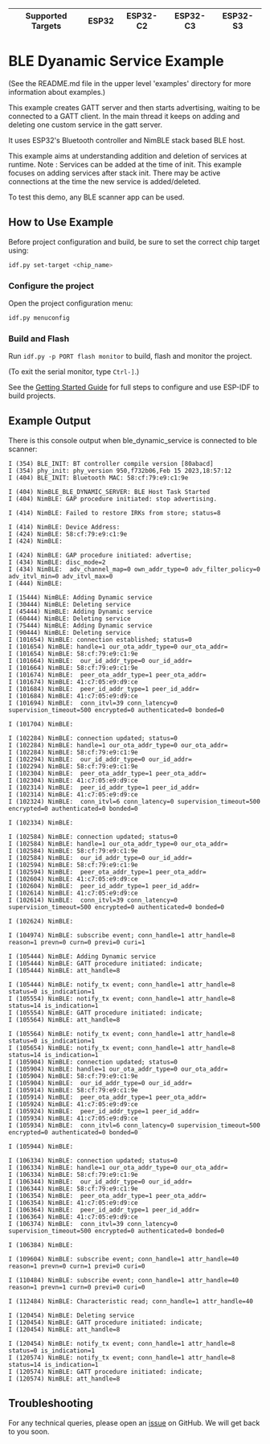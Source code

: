 | Supported Targets | ESP32 | ESP32-C2 | ESP32-C3 | ESP32-S3 |
| ----------------- | ----- | -------- | -------- | -------- |

# BLE Dyanamic Service Example

(See the README.md file in the upper level 'examples' directory for more information about examples.)

This example creates GATT server and then starts advertising, waiting to be connected to a GATT client.
In the main thread it keeps on adding and deleting one custom service in the gatt server.

It uses ESP32's Bluetooth controller and NimBLE stack based BLE host.

This example aims at understanding addition and deletion of services at runtime.
Note : Services can be added at the time of init. This example focuses on adding services after stack init. There may be active connections at the time the new service is added/deleted.

To test this demo, any BLE scanner app can be used.

## How to Use Example

Before project configuration and build, be sure to set the correct chip target using:

```bash
idf.py set-target <chip_name>
```

### Configure the project

Open the project configuration menu:

```bash
idf.py menuconfig
```
### Build and Flash

Run `idf.py -p PORT flash monitor` to build, flash and monitor the project.

(To exit the serial monitor, type ``Ctrl-]``.)

See the [Getting Started Guide](https://idf.espressif.com/) for full steps to configure and use ESP-IDF to build projects.

## Example Output

There is this console output when ble_dynamic_service is connected to ble scanner:

```
I (354) BLE_INIT: BT controller compile version [80abacd]
I (354) phy_init: phy_version 950,f732b06,Feb 15 2023,18:57:12
I (404) BLE_INIT: Bluetooth MAC: 58:cf:79:e9:c1:9e

I (404) NimBLE_BLE_DYNAMIC_SERVER: BLE Host Task Started
I (404) NimBLE: GAP procedure initiated: stop advertising.

I (414) NimBLE: Failed to restore IRKs from store; status=8

I (414) NimBLE: Device Address:
I (424) NimBLE: 58:cf:79:e9:c1:9e
I (424) NimBLE:

I (424) NimBLE: GAP procedure initiated: advertise;
I (434) NimBLE: disc_mode=2
I (434) NimBLE:  adv_channel_map=0 own_addr_type=0 adv_filter_policy=0 adv_itvl_min=0 adv_itvl_max=0
I (444) NimBLE:

I (15444) NimBLE: Adding Dynamic service
I (30444) NimBLE: Deleting service
I (45444) NimBLE: Adding Dynamic service
I (60444) NimBLE: Deleting service
I (75444) NimBLE: Adding Dynamic service
I (90444) NimBLE: Deleting service
I (101654) NimBLE: connection established; status=0
I (101654) NimBLE: handle=1 our_ota_addr_type=0 our_ota_addr=
I (101654) NimBLE: 58:cf:79:e9:c1:9e
I (101664) NimBLE:  our_id_addr_type=0 our_id_addr=
I (101664) NimBLE: 58:cf:79:e9:c1:9e
I (101674) NimBLE:  peer_ota_addr_type=1 peer_ota_addr=
I (101674) NimBLE: 41:c7:05:e9:d9:ce
I (101684) NimBLE:  peer_id_addr_type=1 peer_id_addr=
I (101684) NimBLE: 41:c7:05:e9:d9:ce
I (101694) NimBLE:  conn_itvl=39 conn_latency=0 supervision_timeout=500 encrypted=0 authenticated=0 bonded=0

I (101704) NimBLE:

I (102284) NimBLE: connection updated; status=0
I (102284) NimBLE: handle=1 our_ota_addr_type=0 our_ota_addr=
I (102284) NimBLE: 58:cf:79:e9:c1:9e
I (102294) NimBLE:  our_id_addr_type=0 our_id_addr=
I (102294) NimBLE: 58:cf:79:e9:c1:9e
I (102304) NimBLE:  peer_ota_addr_type=1 peer_ota_addr=
I (102304) NimBLE: 41:c7:05:e9:d9:ce
I (102314) NimBLE:  peer_id_addr_type=1 peer_id_addr=
I (102314) NimBLE: 41:c7:05:e9:d9:ce
I (102324) NimBLE:  conn_itvl=6 conn_latency=0 supervision_timeout=500 encrypted=0 authenticated=0 bonded=0

I (102334) NimBLE:

I (102584) NimBLE: connection updated; status=0
I (102584) NimBLE: handle=1 our_ota_addr_type=0 our_ota_addr=
I (102584) NimBLE: 58:cf:79:e9:c1:9e
I (102584) NimBLE:  our_id_addr_type=0 our_id_addr=
I (102594) NimBLE: 58:cf:79:e9:c1:9e
I (102594) NimBLE:  peer_ota_addr_type=1 peer_ota_addr=
I (102604) NimBLE: 41:c7:05:e9:d9:ce
I (102604) NimBLE:  peer_id_addr_type=1 peer_id_addr=
I (102614) NimBLE: 41:c7:05:e9:d9:ce
I (102614) NimBLE:  conn_itvl=39 conn_latency=0 supervision_timeout=500 encrypted=0 authenticated=0 bonded=0

I (102624) NimBLE:

I (104974) NimBLE: subscribe event; conn_handle=1 attr_handle=8 reason=1 prevn=0 curn=0 previ=0 curi=1

I (105444) NimBLE: Adding Dynamic service
I (105444) NimBLE: GATT procedure initiated: indicate;
I (105444) NimBLE: att_handle=8

I (105444) NimBLE: notify_tx event; conn_handle=1 attr_handle=8 status=0 is_indication=1
I (105554) NimBLE: notify_tx event; conn_handle=1 attr_handle=8 status=14 is_indication=1
I (105554) NimBLE: GATT procedure initiated: indicate;
I (105564) NimBLE: att_handle=8

I (105564) NimBLE: notify_tx event; conn_handle=1 attr_handle=8 status=0 is_indication=1
I (105654) NimBLE: notify_tx event; conn_handle=1 attr_handle=8 status=14 is_indication=1
I (105904) NimBLE: connection updated; status=0
I (105904) NimBLE: handle=1 our_ota_addr_type=0 our_ota_addr=
I (105904) NimBLE: 58:cf:79:e9:c1:9e
I (105904) NimBLE:  our_id_addr_type=0 our_id_addr=
I (105914) NimBLE: 58:cf:79:e9:c1:9e
I (105914) NimBLE:  peer_ota_addr_type=1 peer_ota_addr=
I (105924) NimBLE: 41:c7:05:e9:d9:ce
I (105924) NimBLE:  peer_id_addr_type=1 peer_id_addr=
I (105934) NimBLE: 41:c7:05:e9:d9:ce
I (105934) NimBLE:  conn_itvl=6 conn_latency=0 supervision_timeout=500 encrypted=0 authenticated=0 bonded=0

I (105944) NimBLE:

I (106334) NimBLE: connection updated; status=0
I (106334) NimBLE: handle=1 our_ota_addr_type=0 our_ota_addr=
I (106334) NimBLE: 58:cf:79:e9:c1:9e
I (106344) NimBLE:  our_id_addr_type=0 our_id_addr=
I (106344) NimBLE: 58:cf:79:e9:c1:9e
I (106354) NimBLE:  peer_ota_addr_type=1 peer_ota_addr=
I (106354) NimBLE: 41:c7:05:e9:d9:ce
I (106364) NimBLE:  peer_id_addr_type=1 peer_id_addr=
I (106364) NimBLE: 41:c7:05:e9:d9:ce
I (106374) NimBLE:  conn_itvl=39 conn_latency=0 supervision_timeout=500 encrypted=0 authenticated=0 bonded=0

I (106384) NimBLE:

I (109604) NimBLE: subscribe event; conn_handle=1 attr_handle=40 reason=1 prevn=0 curn=1 previ=0 curi=0

I (110484) NimBLE: subscribe event; conn_handle=1 attr_handle=40 reason=1 prevn=1 curn=0 previ=0 curi=0

I (112484) NimBLE: Characteristic read; conn_handle=1 attr_handle=40

I (120454) NimBLE: Deleting service
I (120454) NimBLE: GATT procedure initiated: indicate;
I (120454) NimBLE: att_handle=8

I (120454) NimBLE: notify_tx event; conn_handle=1 attr_handle=8 status=0 is_indication=1
I (120574) NimBLE: notify_tx event; conn_handle=1 attr_handle=8 status=14 is_indication=1
I (120574) NimBLE: GATT procedure initiated: indicate;
I (120574) NimBLE: att_handle=8

```

## Troubleshooting

For any technical queries, please open an [issue](https://github.com/espressif/esp-idf/issues) on GitHub. We will get back to you soon.
